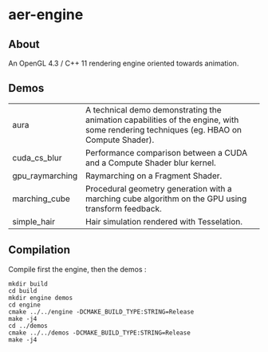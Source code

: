 aer-engine
================

About
---------------------------------

An OpenGL 4.3 / C++ 11 rendering engine oriented towards animation.


Demos
---------------------------------
<table>
    <tr>
        <td>aura</td>
        <td>A technical demo demonstrating the animation capabilities of the engine, with some rendering techniques (eg. HBAO on Compute Shader).</td>
    </tr>
    <tr>
        <td>cuda_cs_blur</td>
        <td>Performance comparison between a CUDA and a Compute Shader blur kernel.</td>
    </tr>
    <tr>
        <td>gpu_raymarching</td>
        <td>Raymarching on a Fragment Shader.</td>
    </tr>
    <tr>
        <td>marching_cube</td>
        <td>Procedural geometry generation with a marching cube algorithm on the GPU using
            transform feedback.</td>
    </tr>
    <tr>
        <td>simple_hair</td>
        <td>Hair simulation rendered with Tesselation.</td>
    </tr>
</table>

Compilation
---------------------------------

Compile first the engine, then the demos :
```
mkdir build
cd build
mkdir engine demos
cd engine
cmake ../../engine -DCMAKE_BUILD_TYPE:STRING=Release
make -j4
cd ../demos
cmake ../../demos -DCMAKE_BUILD_TYPE:STRING=Release
make -j4
```


